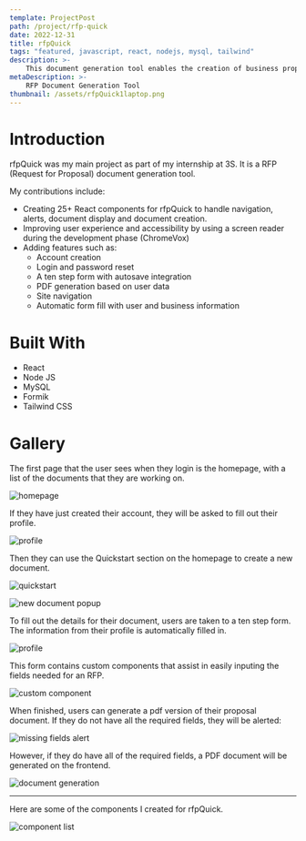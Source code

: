 ```yaml
---
template: ProjectPost
path: /project/rfp-quick
date: 2022-12-31
title: rfpQuick
tags: "featured, javascript, react, nodejs, mysql, tailwind"
description: >-
    This document generation tool enables the creation of business proposals in a standard format. I contributed to the frontend, implementing features such as account creation, login, API connection, autosave integration, and PDF generation using React.
metaDescription: >-
    RFP Document Generation Tool
thumbnail: /assets/rfpQuick1laptop.png
---
```


# Introduction

rfpQuick was my main project as part of my internship at 3S. It is a RFP (Request for Proposal) document generation tool.

My contributions include:

-   Creating 25+ React components for rfpQuick to handle navigation, alerts, document display and document creation.
-   Improving user experience and accessibility by using a screen reader during the development phase (ChromeVox)
-   Adding features such as:
    -   Account creation
    -   Login and password reset
    -   A ten step form with autosave integration
    -   PDF generation based on user data
    -   Site navigation
    -   Automatic form fill with user and business information

# Built With

-   React
-   Node JS
-   MySQL
-   Formik
-   Tailwind CSS

# Gallery

The first page that the user sees when they login is the homepage, with a list of the documents that they are working on.

![homepage](/assets/rfpQuick1.png)

If they have just created their account, they will be asked to fill out their profile.

![profile](/assets/rfpQuick2.png)

Then they can use the Quickstart section on the homepage to create a new document.

![quickstart](/assets/rfpQuick8.png)

![new document popup](/assets/rfpQuick1b.png)

To fill out the details for their document, users are taken to a ten step form. The information from their profile is automatically filled in.

![profile](/assets/rfpQuick4.png)

This form contains custom components that assist in easily inputing the fields needed for an RFP.

![custom component](/assets/rfpQuick5.png)

When finished, users can generate a pdf version of their proposal document. If they do not have all the required fields, they will be alerted:

![missing fields alert](/assets/rfpQuick6.png)

However, if they do have all of the required fields, a PDF document will be generated on the frontend.

![document generation](/assets/rfpQuick7.png)

---

Here are some of the components I created for rfpQuick.

![component list](/assets/rfpQuick9.png)
